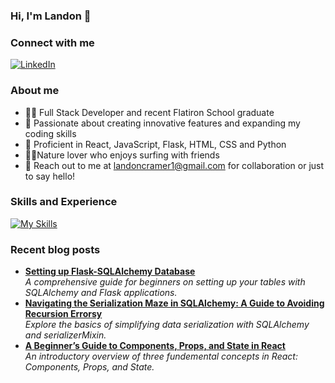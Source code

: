 ### Hi, I'm Landon 👋
### Connect with me
[![LinkedIn][linkedin-shield]][linkedin-url]


### About me
- 👨‍💼 Full Stack Developer and recent Flatiron School graduate
- 🌱 Passionate about creating innovative features and expanding my coding skills
- 🚀 Proficient in React, JavaScript, Flask, HTML, CSS and Python
- 🏄‍♀️Nature lover who enjoys surfing with friends
- 📧 Reach out to me at landoncramer1@gmail.com for collaboration or just to say hello!

### Skills and Experience
[![My Skills](https://skillicons.dev/icons?i=js,html,css,python,react,flask,postgres,sqlite,postman,materialui,vscode)](https://skillicons.dev)

### Recent blog posts
- [**Setting up Flask-SQLAlchemy Database**](https://medium.com/@landoncramer1/this-is-just-the-beginning-setting-up-flask-sqlalchemy-database-aa9512c38f5b)  
   *A comprehensive guide for beginners on setting up your tables with SQLAlchemy and Flask applications.*
- [**Navigating the Serialization Maze in SQLAlchemy: A Guide to Avoiding Recursion Errorsy**](https://medium.com/@landoncramer1/title-navigating-the-serialization-maze-in-sqlalchemy-a-guide-to-avoiding-recursion-errors-9cfdf6549239)  
   *Explore the basics of simplifying data serialization with SQLAlchemy and serializerMixin.*
- [**A Beginner’s Guide to Components, Props, and State in React**](https://medium.com/@landoncramer1/a-beginners-guide-to-components-props-and-state-in-react-5c0345148193)  
   *An introductory overview of three fundemental concepts in React: Components, Props, and State.*

<!-- MARKDOWN LINKS & IMAGES -->
<!-- https://www.markdownguide.org/basic-syntax/#reference-style-links -->
[linkedin-shield]: https://img.shields.io/badge/-LinkedIn-black.svg?style=for-the-badge&logo=linkedin&colorB=555
[linkedin-url]: www.linkedin.com/in/landon-cramer
